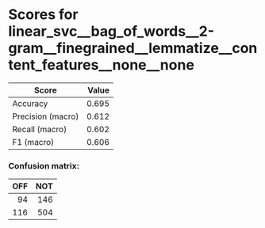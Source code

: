 # Scores for linear_svc__bag_of_words__2-gram__finegrained__lemmatize__content_features__none__none
|      Score      |Value|
|-----------------|----:|
|Accuracy         |0.695|
|Precision (macro)|0.612|
|Recall (macro)   |0.602|
|F1 (macro)       |0.606|

### Confusion matrix:
|OFF|NOT|
|--:|--:|
| 94|146|
|116|504|
